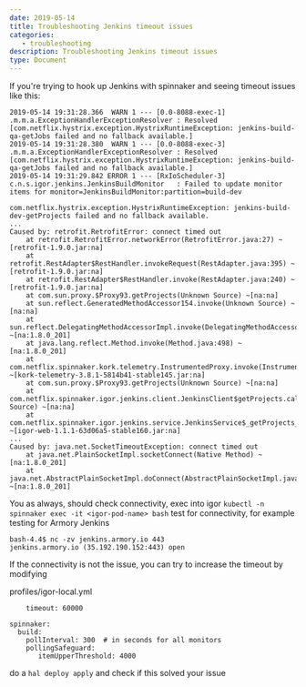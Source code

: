 ```yaml
---
date: 2019-05-14
title: Troubleshooting Jenkins timeout issues
categories:
   - troubleshooting
description: Troubleshooting Jenkins timeout issues
type: Document
---
```



If you're trying to hook up Jenkins with spinnaker and seeing timeout issues like this:
```
2019-05-14 19:31:28.366  WARN 1 --- [0.0-8088-exec-1] .m.m.a.ExceptionHandlerExceptionResolver : Resolved [com.netflix.hystrix.exception.HystrixRuntimeException: jenkins-build-qa-getJobs failed and no fallback available.]
2019-05-14 19:31:28.380  WARN 1 --- [0.0-8088-exec-3] .m.m.a.ExceptionHandlerExceptionResolver : Resolved [com.netflix.hystrix.exception.HystrixRuntimeException: jenkins-build-qa-getJobs failed and no fallback available.]
2019-05-14 19:31:29.842 ERROR 1 --- [RxIoScheduler-3] c.n.s.igor.jenkins.JenkinsBuildMonitor   : Failed to update monitor items for monitor=JenkinsBuildMonitor:partition=build-dev

com.netflix.hystrix.exception.HystrixRuntimeException: jenkins-build-dev-getProjects failed and no fallback available.
...
Caused by: retrofit.RetrofitError: connect timed out
    at retrofit.RetrofitError.networkError(RetrofitError.java:27) ~[retrofit-1.9.0.jar:na]
    at retrofit.RestAdapter$RestHandler.invokeRequest(RestAdapter.java:395) ~[retrofit-1.9.0.jar:na]
    at retrofit.RestAdapter$RestHandler.invoke(RestAdapter.java:240) ~[retrofit-1.9.0.jar:na]
    at com.sun.proxy.$Proxy93.getProjects(Unknown Source) ~[na:na]
    at sun.reflect.GeneratedMethodAccessor154.invoke(Unknown Source) ~[na:na]
    at sun.reflect.DelegatingMethodAccessorImpl.invoke(DelegatingMethodAccessorImpl.java:43) ~[na:1.8.0_201]
    at java.lang.reflect.Method.invoke(Method.java:498) ~[na:1.8.0_201]
    at com.netflix.spinnaker.kork.telemetry.InstrumentedProxy.invoke(InstrumentedProxy.java:87) ~[kork-telemetry-3.8.1-5814b41-stable145.jar:na]
    at com.sun.proxy.$Proxy93.getProjects(Unknown Source) ~[na:na]
    at com.netflix.spinnaker.igor.jenkins.client.JenkinsClient$getProjects.call(Unknown Source) ~[na:na]
    at com.netflix.spinnaker.igor.jenkins.service.JenkinsService$_getProjects_closure1.doCall(JenkinsService.groovy:78) ~[igor-web-1.1.1-63d06a5-stable160.jar:na]
...
Caused by: java.net.SocketTimeoutException: connect timed out
    at java.net.PlainSocketImpl.socketConnect(Native Method) ~[na:1.8.0_201]
    at java.net.AbstractPlainSocketImpl.doConnect(AbstractPlainSocketImpl.java:350) ~[na:1.8.0_201]
```

You as always, should check connectivity, exec into igor
`kubectl -n spinnaker exec -it <igor-pod-name> bash`
test for connectivity, for example testing for Armory Jenkins


```
bash-4.4$ nc -zv jenkins.armory.io 443
jenkins.armory.io (35.192.190.152:443) open
```

If the connectivity is not the issue, you can try to increase the timeout by modifying

profiles/igor-local.yml
```client:
    timeout: 60000

spinnaker:
  build:
    pollInterval: 300  # in seconds for all monitors
    pollingSafeguard:
       itemUpperThreshold: 4000
```

do a `hal deploy apply` and check if this solved your issue
